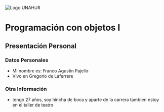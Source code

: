 ![Logo UNAHUR](./UNAHUR.png)

# Programación con objetos I
## Presentación Personal

### Datos Personales
- Mi nombre es: Franco Agustin Pajello
- Vivo en Gregorio de Laferrere


### Otra Información
- tengo 27 años, soy hincha de boca y aparte de la carrera tambien estoy en el taller de teatro 

